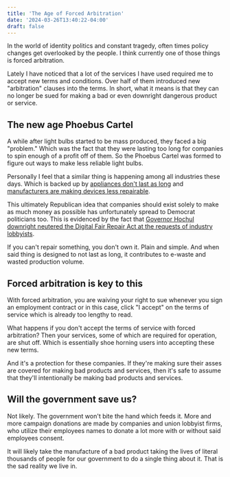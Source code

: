 ```yaml
---
title: 'The Age of Forced Arbitration'
date: '2024-03-26T13:40:22-04:00'
draft: false
---
```


In the world of identity politics and constant tragedy, often times policy changes get overlooked by the people. I think currently one of those things is forced arbitration.

Lately I have noticed that a lot of the services I have used required me to accept new terms and conditions. Over half of them introduced new "arbitration" clauses into the terms. In short, what it means is that they can no longer be sued for making a bad or even downright dangerous product or service.

## The new age Phoebus Cartel

A while after light bulbs started to be mass produced, they faced a big "problem." Which was the fact that they were lasting too long for companies to spin enough of a profit off of them. So the Phoebus Cartel was formed to figure out ways to make less reliable light bulbs.

Personally I feel that a similar thing is happening among all industries these days. Which is backed up by [appliances don't last as long](https://pirg.org/articles/youre-not-crazy-your-appliances-were-built-to-fail-you/) and [manufacturers are making devices less repairable](https://www.cbsnews.com/news/electronics-product-repair-manufacturers/).

This ultimately Republican idea that companies should exist solely to make as much money as possible has unfortunately spread to Democrat politicians too. This is evidenced by the fact that [Governor Hochul downright neutered the Digital Fair Repair Act at the requests of industry lobbyists](https://www.techdirt.com/2024/02/07/nys-right-to-repair-law-was-neutered-by-lobbyists-and-governor-hochul-after-passage-now-some-lawmakers-are-trying-to-fix-it/).

If you can't repair something, you don't own it. Plain and simple. And when said thing is designed to not last as long, it contributes to e-waste and wasted production volume.

## Forced arbitration is key to this

With forced arbitration, you are waiving your right to sue whenever you sign an employment contract or in this case, click "I accept" on the terms of service which is already too lengthy to read.

What happens if you don't accept the terms of service with forced arbitration? Then your services, some of which are required for operation, are shut off. Which is essentially shoe horning users into accepting these new terms.

And it's a protection for these companies. If they're making sure their asses are covered for making bad products and services, then it's safe to assume that they'll intentionally be making bad products and services.

## Will the government save us?

Not likely. The government won't bite the hand which feeds it. More and more campaign donations are made by companies and union lobbyist firms, who utilize their employees names to donate a lot more with or without said employees consent.

It will likely take the manufacture of a bad product taking the lives of literal thousands of people for our government to do a single thing about it. That is the sad reality we live in.